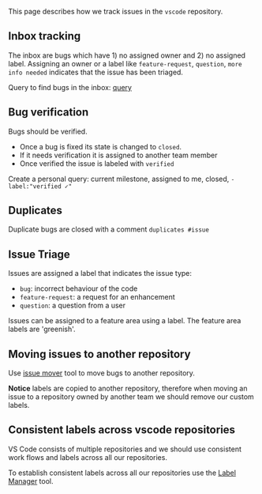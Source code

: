 This page describes how we track issues in the `vscode` repository.

## Inbox tracking

The inbox are bugs which have 1) no assigned owner and 2) no assigned label. Assigning an owner or a label like `feature-request`, `question`, `more info needed` indicates that the issue has been triaged.

Query to find bugs in the inbox: [query](https://github.com/Microsoft/vscode/issues?q=is%3Aopen+is%3Aissue+no%3Aassignee+no%3Alabel)

## Bug verification

Bugs should be verified. 
- Once a bug is fixed its state is changed to `closed`. 
- If it needs verification it is assigned to another team member
- Once verified the issue is labeled with `verified`

Create a personal query: current milestone, assigned to me, closed, `-label:"verified ✓"`

## Duplicates

Duplicate bugs are closed with a comment `duplicates #issue`

## Issue Triage

Issues are assigned a label that indicates the issue type:
- `bug`: incorrect behaviour of the code
- `feature-request`: a request for an enhancement
- `question`: a question from a user

Issues can be assigned to a feature area using a label. The feature area labels are 'greenish'.

## Moving issues to another repository

Use [issue mover](https://github-issue-mover.appspot.com/) tool to move bugs to another repository.

**Notice** labels are copied to another repository, therefore when moving an issue to a repository owned by another team we should remove our custom labels.

## Consistent labels across vscode repositories

VS Code consists of multiple repositories and we should use consistent work flows and labels across all our repositories.

To establish consistent labels across all our repositories use the [Label Manager](http://www.dorukdestan.com/github-label-manager/) tool.
